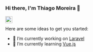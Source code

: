 ### Hi there, I'm Thiago Moreira 👋

<a href="https://www.linkedin.com/in/thiago-dom">
  <img align="left" alt="Thiago's Linkedin" width="22px" src="https://cdn.jsdelivr.net/npm/simple-icons@v3/icons/linkedin.svg" />
</a>
<br>

Here are some ideas to get you started:

- 🔭 I’m currently working on [Laravel](http://laravel.com)
- 🌱 I’m currently learning [Vue.js](https://vuejs.org)
<!-- 👯 I’m looking to collaborate on ...
- 🤔 I’m looking for help with ...
- 💬 Ask me about ...
- 📫 How to reach me: ...
- 😄 Pronouns: ...
- ⚡ Fun fact: ...
-->
